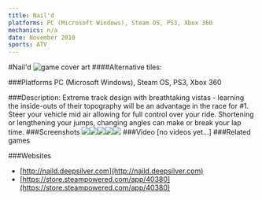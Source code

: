 ```yaml
---
title: Nail'd
platforms: PC (Microsoft Windows), Steam OS, PS3, Xbox 360
mechanics: n/a
date: November 2010
sports: ATV
---
```

#Nail'd
![game cover art](//images.igdb.com/igdb/image/upload/t_cover_big/prn2hym8l6hrv6omgjjz.jpg "Logo Title Text 1")
####Alternative tiles:

###Platforms
PC (Microsoft Windows), Steam OS, PS3, Xbox 360

###Description:
Extreme track design with breathtaking vistas - learning the inside-outs of their topography will be an advantage in the race for #1. Steer your vehicle mid air allowing for full control over your ride. Shortening or lengthening your jumps, changing angles can make or break your lap time.
###Screenshots
<a target="_blank" rel="noopener noreferrer" href="//images.igdb.com/igdb/image/upload/t_cover_big/jjyjz94iemo64ti2ckc9.jpg"><img src="//images.igdb.com/igdb/image/upload/t_thumb/jjyjz94iemo64ti2ckc9.jpg"/></a><a target="_blank" rel="noopener noreferrer" href="//images.igdb.com/igdb/image/upload/t_cover_big/ht50hu63whvvfkh4nipv.jpg"><img src="//images.igdb.com/igdb/image/upload/t_thumb/ht50hu63whvvfkh4nipv.jpg"/></a><a target="_blank" rel="noopener noreferrer" href="//images.igdb.com/igdb/image/upload/t_cover_big/mfxm8gm2jjchezq0evzt.jpg"><img src="//images.igdb.com/igdb/image/upload/t_thumb/mfxm8gm2jjchezq0evzt.jpg"/></a><a target="_blank" rel="noopener noreferrer" href="//images.igdb.com/igdb/image/upload/t_cover_big/lbt8y6al0pprktm8xwfs.jpg"><img src="//images.igdb.com/igdb/image/upload/t_thumb/lbt8y6al0pprktm8xwfs.jpg"/></a><a target="_blank" rel="noopener noreferrer" href="//images.igdb.com/igdb/image/upload/t_cover_big/todjqnoa2kiqdd97ssnr.jpg"><img src="//images.igdb.com/igdb/image/upload/t_thumb/todjqnoa2kiqdd97ssnr.jpg"/></a>
###Video
[no videos yet...]
###Related games

###Websites
* [http://naild.deepsilver.com](http://naild.deepsilver.com)
* [https://store.steampowered.com/app/40380](https://store.steampowered.com/app/40380)
